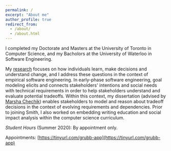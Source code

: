```yaml
---
permalink: /
excerpt: "About me"
author_profile: true
redirect_from: 
  - /about/
  - /about.html
---
```


I completed my Doctorate and Masters at the University of Toronto in Computer Science, and my Bacholors at the University of Waterloo in Software Engineering.

My [research](http://www.cs.toronto.edu/~amgrubb) focuses on how individuals learn, make decisions and understand change, and I address these questions in the context of empirical software engineering. In early-phase software engineering, goal modeling elicits and connects stakeholders' intentions and social needs with technical requirements in order to help stakeholders understand and evaluate potential tradeoffs. Within this context, my dissertation (advised by [Marsha Chechik](http://www.cs.toronto.edu/~chechik)) enables stakeholders to model and reason about tradeoff decisions in the context of evolving requirements and dependencies. Prior to joining Smith, I also worked on embedding writing education and social impact analysis within the computer science curriculum.

*Student Hours* (Summer 2020): By appointment only. 

Appointments: [https://tinyurl.com/grubb-app](https://tinyurl.com/grubb-app)
